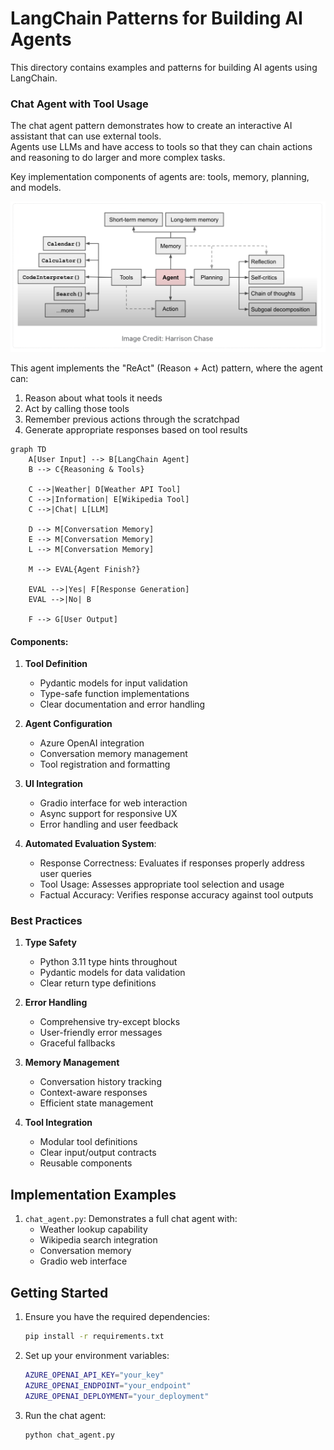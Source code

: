 # LangChain Patterns for Building AI Agents

This directory contains examples and patterns for building AI agents using LangChain. 

### Chat Agent with Tool Usage

The chat agent pattern demonstrates how to create an interactive AI assistant that can use external tools.  
Agents use LLMs and have access to tools so that they can chain actions and reasoning to do larger and more complex tasks.

Key implementation components of agents are: tools, memory, planning, and models.

![Agent Components](./agent_components.png)

This agent implements the "ReAct" (Reason + Act) pattern, where the agent can:

1. Reason about what tools it needs
2. Act by calling those tools
3. Remember previous actions through the scratchpad
4. Generate appropriate responses based on tool results


```mermaid
graph TD
    A[User Input] --> B[LangChain Agent]
    B --> C{Reasoning & Tools}
    
    C -->|Weather| D[Weather API Tool]
    C -->|Information| E[Wikipedia Tool]
    C -->|Chat| L[LLM]

    D --> M[Conversation Memory]
    E --> M[Conversation Memory]
    L --> M[Conversation Memory]

    M --> EVAL{Agent Finish?}

    EVAL -->|Yes| F[Response Generation]
    EVAL -->|No| B

    F --> G[User Output]
```

#### Components:
1. **Tool Definition**
   - Pydantic models for input validation
   - Type-safe function implementations
   - Clear documentation and error handling

2. **Agent Configuration**
   - Azure OpenAI integration
   - Conversation memory management
   - Tool registration and formatting

3. **UI Integration**
   - Gradio interface for web interaction
   - Async support for responsive UX
   - Error handling and user feedback

4. **Automated Evaluation System**:
   - Response Correctness: Evaluates if responses properly address user queries
   - Tool Usage: Assesses appropriate tool selection and usage
   - Factual Accuracy: Verifies response accuracy against tool outputs

### Best Practices

1. **Type Safety**
   - Python 3.11 type hints throughout
   - Pydantic models for data validation
   - Clear return type definitions

2. **Error Handling**
   - Comprehensive try-except blocks
   - User-friendly error messages
   - Graceful fallbacks

3. **Memory Management**
   - Conversation history tracking
   - Context-aware responses
   - Efficient state management

4. **Tool Integration**
   - Modular tool definitions
   - Clear input/output contracts
   - Reusable components

## Implementation Examples

1. `chat_agent.py`: Demonstrates a full chat agent with:
   - Weather lookup capability
   - Wikipedia search integration
   - Conversation memory
   - Gradio web interface

## Getting Started

1. Ensure you have the required dependencies:
   ```bash
   pip install -r requirements.txt
   ```

2. Set up your environment variables:
   ```bash
   AZURE_OPENAI_API_KEY="your_key"
   AZURE_OPENAI_ENDPOINT="your_endpoint"
   AZURE_OPENAI_DEPLOYMENT="your_deployment"
   ```

3. Run the chat agent:
   ```bash
   python chat_agent.py
   ```

